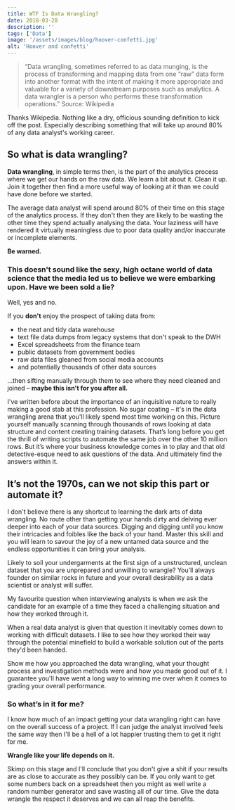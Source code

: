 ```yaml
---
title: WTF Is Data Wrangling?
date: 2018-03-20
description: ''
tags: ['Data']
image: '/assets/images/blog/hoover-confetti.jpg'
alt: 'Hoover and confetti'
---
```

> “Data wrangling, sometimes referred to as data munging, is the process of transforming and mapping data from one &#8220;raw&#8221; data form into another format with the intent of making it more appropriate and valuable for a variety of downstream purposes such as analytics. A data wrangler is a person who performs these transformation operations.” Source: Wikipedia

Thanks Wikipedia. Nothing like a dry, officious sounding definition to kick off the post. Especially describing something that will take up around 80% of any data analyst's working career.

## So what is data wrangling?

**Data wrangling**, in simple terms then, is the part of the analytics process where we get our hands on the raw data. We learn a bit about it. Clean it up. Join it together then find a more useful way of looking at it than we could have done before we started.

The average data analyst will spend around 80% of their time on this stage of the analytics process. If they don't then they are likely to be wasting the other time they spend actually analysing the data. Your laziness will have rendered it virtually meaningless due to poor data quality and/or inaccurate or incomplete elements.

**Be warned.**

### This doesn't sound like the sexy, high octane world of data science that the media led us to believe we were embarking upon. Have we been sold a lie?

Well, yes and no.

If you **don't** enjoy the prospect of taking data from:

  * the neat and tidy data warehouse
  * text file data dumps from legacy systems that don't speak to the DWH
  * Excel spreadsheets from the finance team
  * public datasets from government bodies
  * raw data files gleaned from social media accounts
  * and potentially thousands of other data sources

&#8230;then sifting manually through them to see where they need cleaned and joined &#8211; **maybe this isn't for you after all.**

I've written before about the importance of an inquisitive nature to really making a good stab at this profession. No sugar coating &#8211; it's in the data wrangling arena that you'll likely spend most time working on this. Picture yourself manually scanning through thousands of rows looking at data structure and content creating training datasets. That&#8217;s long before you get the thrill of writing scripts to automate the same job over the other 10 million rows. But it&#8217;s where your business knowledge comes in to play and that old detective-esque need to ask questions of the data. And ultimately find the answers within it.

## It&#8217;s not the 1970s, can we not skip this part or automate it?

I don't believe there is any shortcut to learning the dark arts of data wrangling. No route other than getting your hands dirty and delving ever deeper into each of your data sources. Digging and digging until you know their intricacies and foibles like the back of your hand. Master this skill and you will learn to savour the joy of a new untamed data source and the endless opportunities it can bring your analysis.

Likely to soil your undergarments at the first sign of a unstructured, unclean dataset that you are unprepared and unwilling to wrangle? You&#8217;ll always founder on similar rocks in future and your overall desirability as a data scientist or analyst will suffer.

My favourite question when interviewing analysts is when we ask the candidate for an example of a time they faced a challenging situation and how they worked through it.

When a real data analyst is given that question it inevitably comes down to working with difficult datasets. I like to see how they worked their way through the potential minefield to build a workable solution out of the parts they'd been handed.

Show me how you approached the data wrangling, what your thought process and investigation methods were and how you made good out of it. I guarantee you'll have went a long way to winning me over when it comes to grading your overall performance.

### So what&#8217;s in it for me?

I know how much of an impact getting your data wrangling right can have on the overall success of a project. If I can judge the analyst involved feels the same way then I'll be a hell of a lot happier trusting them to get it right for me.

**Wrangle like your life depends on it.**

Skimp on this stage and I'll conclude that you don't give a shit if your results are as close to accurate as they possibly can be. If you only want to get some numbers back on a spreadsheet then you might as well write a random number generator and save wasting all of our time. Give the data wrangle the respect it deserves and we can all reap the benefits.